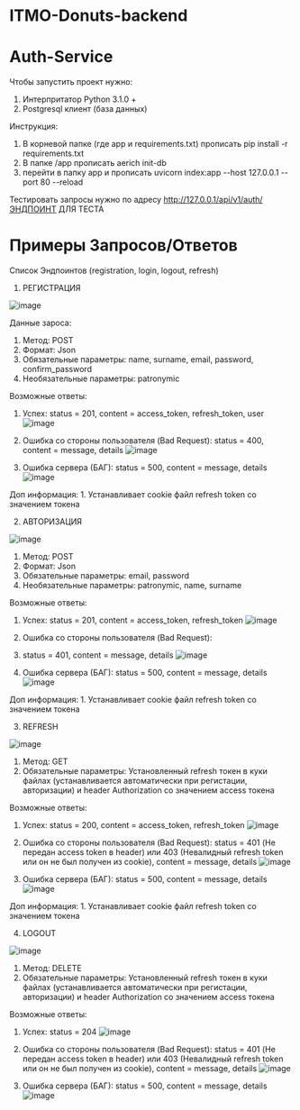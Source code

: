 # ITMO-Donuts-backend


# Auth-Service
Чтобы запустить проект нужно:
1. Интерпритатор Python 3.1.0 +
2. Postgresql клиент (база данных)

Инструкция:
1. В корневой папке (где app и requirements.txt) прописать pip install -r requirements.txt
2. В папке /app прописать aerich init-db
3. перейти в папку app и прописать uvicorn index:app --host 127.0.0.1 --port 80 --reload

Тестировать запросы нужно по адресу http://127.0.0.1/api/v1/auth/ЭНДПОИНТ ДЛЯ ТЕСТА

# Примеры Запросов/Ответов

Список Эндпоинтов (registration, login, logout, refresh)

1. РЕГИСТРАЦИЯ

![image](https://user-images.githubusercontent.com/91110557/201499400-94c81009-c529-4267-84cb-a7646aeb5259.png)

Данные зароса:

  1. Метод: POST
  2. Формат: Json
  3. Обязательные параметры: name, surname, email, password, confirm_password
  4. Необязательные параметры: patronymic

Возможные ответы:
  1. Успех: 
  status = 201, content = access_token, refresh_token, user
  ![image](https://user-images.githubusercontent.com/91110557/201499625-236f91cc-eae3-4c7a-a8aa-84f1996950e0.png)
  
  2. Ошибка со стороны пользователя (Bad Request):
  status = 400, content = message, details
  ![image](https://user-images.githubusercontent.com/91110557/201499687-513564ec-b815-4121-851f-9a31f4e3b9ff.png)
  
  3. Ошибка сервера (БАГ):
  status = 500, content = message, details
  ![image](https://user-images.githubusercontent.com/91110557/201499766-f890debc-8945-4abb-9a24-71b5a811d3c6.png)

  Доп информация:
    1. Устанавливает cookie файл refresh token со значением токена


2. АВТОРИЗАЦИЯ

![image](https://user-images.githubusercontent.com/91110557/201499882-909b26ff-9747-49a6-8209-d61d9059acc9.png)

  1. Метод: POST
  2. Формат: Json
  3. Обязательные параметры: email, password
  4. Необязательные параметры: patronymic, name, surname

Возможные ответы:
  1. Успех:
  status = 201, content = access_token, refresh_token
  ![image](https://user-images.githubusercontent.com/91110557/201499961-c64c5bd6-d0fb-4193-862e-f86a9cb5abe3.png)
  
  2. Ошибка со стороны пользователя (Bad Request):
  3. status = 401, content = message, details
  ![image](https://user-images.githubusercontent.com/91110557/201499978-da1bf25c-eaa6-4b82-af98-26c74a6a88d3.png)
  
  3. Ошибка сервера (БАГ):
  status = 500, content = message, details
  ![image](https://user-images.githubusercontent.com/91110557/201499990-c02129fc-82ed-4526-81de-6c4de1684755.png)

  Доп информация:
    1. Устанавливает cookie файл refresh token со значением токена


3. REFRESH

![image](https://user-images.githubusercontent.com/91110557/201500163-964a864d-7d53-4ef6-8583-f0b4f4972be3.png)

  1. Метод: GET
  2. Обязательные параметры: Установленный refresh токен в куки файлах (устанавливается автоматически при регистации, авторизации) и header Authorization со значением access токена

Возможные ответы:
  1. Успех:
  status = 200, content = access_token, refresh_token
  ![image](https://user-images.githubusercontent.com/91110557/201500181-69fb2507-5070-428e-a8d1-41db888cae95.png)
  
  2. Ошибка со стороны пользователя (Bad Request):
  status = 401 (Не передан access token в header) или 403 (Невалидный refresh token или он не был получен из cookie), content = message, details
  ![image](https://user-images.githubusercontent.com/91110557/201500233-a54a0a92-a476-45ae-bd8b-a1858ad02800.png)

  3. Ошибка сервера (БАГ):
  status = 500, content = message, details
  ![image](https://user-images.githubusercontent.com/91110557/201499990-c02129fc-82ed-4526-81de-6c4de1684755.png)
  
  Доп информация:
    1. Устанавливает cookie файл refresh token со значением токена

4. LOGOUT

![image](https://user-images.githubusercontent.com/91110557/201500429-f8a6e78f-5c1f-418c-9983-c86c6629b314.png)

  1. Метод: DELETE
  2. Обязательные параметры: Установленный refresh токен в куки файлах (устанавливается автоматически при регистации, авторизации) и header Authorization со значением access токена

Возможные ответы:
  1. Успех:
  status = 204
  ![image](https://user-images.githubusercontent.com/91110557/201500430-425f6ff6-0e6b-40b9-9e15-2bb231a76ba6.png)

  2. Ошибка со стороны пользователя (Bad Request):
  status = 401 (Не передан access token в header) или 403 (Невалидный refresh token или он не был получен из cookie), content = message, details 
  ![image](https://user-images.githubusercontent.com/91110557/201500464-15f5c124-521b-4f4d-a293-8b2b0b54bd7e.png)

  3. Ошибка сервера (БАГ):
  status = 500, content = message, details
  ![image](https://user-images.githubusercontent.com/91110557/201499990-c02129fc-82ed-4526-81de-6c4de1684755.png)
   
